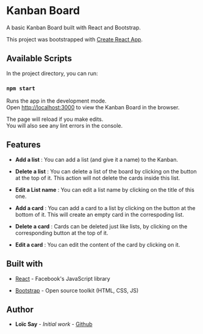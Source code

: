 # Kanban Board

A basic Kanban Board built with React and Bootstrap.

This project was bootstrapped with [Create React App](https://github.com/facebook/create-react-app).

## Available Scripts

In the project directory, you can run:

### `npm start`

Runs the app in the development mode.<br>
Open [http://localhost:3000](http://localhost:3000) to view the Kanban Board in the browser.

The page will reload if you make edits.<br>
You will also see any lint errors in the console.

## Features 

* **Add a list** : You can add a list (and give it a name) to the Kanban.

* **Delete a list** : You can delete a list of the board by clicking on the button at the top of it. This action will not delete the cards inside this list.

* **Edit a List name** : You can edit a list name by clicking on the title of this one.

* **Add a card** : You can add a card to a list by clicking on the button at the bottom of it. This will create an empty card in the correspoding list.

* **Delete a card** : Cards can be deleted just like lists, by clicking on the corresponding button at the top of it.

* **Edit a card** : You can edit the content of the card by clicking on it.

### 

## Built with

* [React](https://github.com/facebook/react) - Facebook's JavaScript library

* [Bootstrap](https://getbootstrap.com/) - Open source toolkit (HTML, CSS, JS)

## Author

* **Loïc Say** - *Initial work* - [Github](https://github.com/loicsay)

